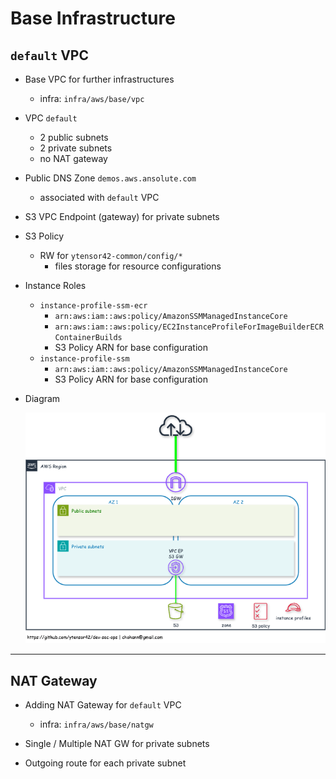 # Base Infrastructure

## `default` VPC

- Base VPC for further infrastructures
    - infra: `infra/aws/base/vpc`

- VPC `default`
    - 2 public subnets
    - 2 private subnets
    - no NAT gateway

- Public DNS Zone `demos.aws.ansolute.com`
    - associated with `default` VPC

- S3 VPC Endpoint (gateway) for private subnets

- S3 Policy
    - RW for `ytensor42-common/config/*`
        - files storage for resource configurations

- Instance Roles
    - `instance-profile-ssm-ecr`
        - `arn:aws:iam::aws:policy/AmazonSSMManagedInstanceCore`
        - `arn:aws:iam::aws:policy/EC2InstanceProfileForImageBuilderECRContainerBuilds`
        - S3 Policy ARN for base configuration
    - `instance-profile-ssm`
        - `arn:aws:iam::aws:policy/AmazonSSMManagedInstanceCore`
        - S3 Policy ARN for base configuration

- Diagram

    ![base infrastructure](../images/base-infra-default2.png)

---
## NAT Gateway

- Adding NAT Gateway for `default` VPC
    - infra: `infra/aws/base/natgw`

- Single / Multiple NAT GW for private subnets

- Outgoing route for each private subnet
